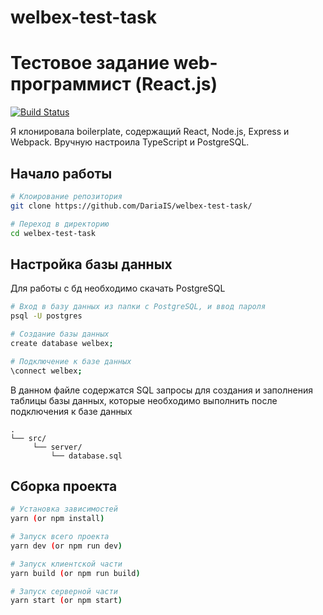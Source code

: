# welbex-test-task
# Тестовое задание web-программист (React.js)

[![Build Status](https://travis-ci.org/crsandeep/simple-react-full-stack.svg?branch=master)](https://travis-ci.org/crsandeep/simple-react-full-stack)

Я клонировала boilerplate, содержащий React, Node.js, Express и Webpack.
Вручную настроила TypeScript и PostgreSQL.

## Начало работы

```bash
# Клоирование репозитория
git clone https://github.com/DariaIS/welbex-test-task/

# Переход в директорию
cd welbex-test-task
```

## Настройка базы данных
Для работы с бд необходимо скачать PostgreSQL

```bash
# Вход в базу данных из папки с PostgreSQL, и ввод пароля
psql -U postgres

# Создание базы данных
create database welbex;

# Подключение к базе данных
\connect welbex;
```

В данном файле содержатся SQL запросы для создания и заполнения таблицы базы данных, которые необходимо выполнить после подключения к базе данных
```
.
└── src/                     
     └── server/            
         └── database.sql
```

## Сборка проекта

```bash
# Установка зависимостей
yarn (or npm install)

# Запуск всего проекта
yarn dev (or npm run dev)

# Запуск клиентской части
yarn build (or npm run build)

# Запуск серверной части
yarn start (or npm start)
```

